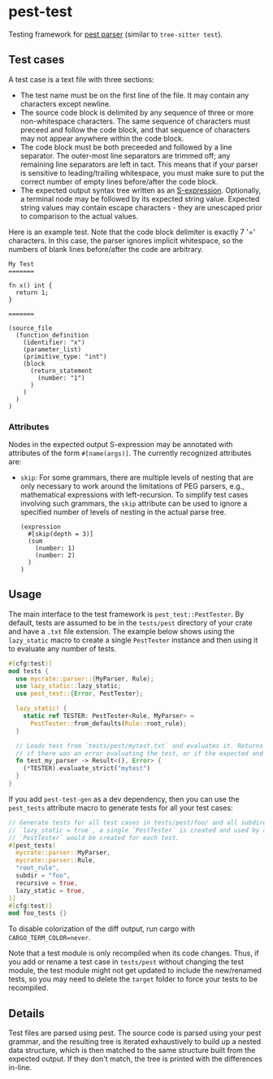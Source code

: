 # pest-test

Testing framework for [pest parser](https://pest.rs) (similar to `tree-sitter test`).

## Test cases

A test case is a text file with three sections:

* The test name must be on the first line of the file. It may contain any characters except newline.
* The source code block is delimited by any sequence of three or more non-whitespace characters. The same sequence of characters must preceed and follow the code block, and that sequence of characters may not appear anywhere within the code block.
* The code block must be both preceeded and followed by a line separator. The outer-most line separators are trimmed off; any remaining line separators are left in tact. This means that if your parser is sensitive to leading/trailing whitespace, you must make sure to put the correct number of empty lines before/after the code block.
* The expected output syntax tree written as an [S-expression](https://en.wikipedia.org/wiki/S-expression). Optionally, a terminal node may be followed by its expected string value. Expected string values may contain escape characters - they are unescaped prior to comparison to the actual values.

Here is an example test. Note that the code block delimiter is exactly 7 '=' characters. In this case, the parser ignores implicit whitespace, so the numbers of blank lines before/after the code are arbitrary.

```
My Test
=======

fn x() int {
  return 1;
}

=======

(source_file
  (function_definition
    (identifier: "x")
    (parameter_list)
    (primitive_type: "int")
    (block
      (return_statement 
        (number: "1")
      )
    )
  )
)

```

### Attributes

Nodes in the expected output S-expression may be annotated with attributes of the form `#[name(args)]`. The currently recognized attributes are:

* `skip`: For some grammars, there are multiple levels of nesting that are only necessary to work around the limitations of PEG parsers, e.g., mathematical expressions with left-recursion. To simplify test cases involving such grammars, the `skip` attribute can be used to ignore a specified number of levels of nesting in the actual parse tree.
  ```
  (expression
    #[skip(depth = 3)]
    (sum
      (number: 1)
      (number: 2)
    )
  )
  ```

## Usage

The main interface to the test framework is `pest_test::PestTester`. By default, tests are assumed to be in the `tests/pest` directory of your crate and have a `.txt` file extension. The example below shows using the `lazy_static` macro to create a single `PestTester` instance and then using it to evaluate any number of tests.

```rust
#[cfg(test)]
mod tests {
  use mycrate::parser::{MyParser, Rule};
  use lazy_static::lazy_static;
  use pest_test::{Error, PestTester};

  lazy_static! {
    static ref TESTER: PestTester<Rule, MyParser> = 
      PestTester::from_defaults(Rule::root_rule);
  }

  // Loads test from `tests/pest/mytest.txt` and evaluates it. Returns an `Err<pest_test::Error>`
  // if there was an error evaluating the test, or if the expected and actual values do not match.
  fn test_my_parser -> Result<(), Error> {
    (*TESTER).evaluate_strict("mytest")
  }
}
```

If you add `pest-test-gen` as a dev dependency, then you can use the `pest_tests` attribute macro to generate tests for all your test cases:

```rust
// Generate tests for all test cases in tests/pest/foo/ and all subdirectories. Since
// `lazy_static = true`, a single `PestTester` is created and used by all tests; otherwise a new
// `PestTester` would be created for each test.
#[pest_tests(
  mycrate::parser::MyParser,
  mycrate::parser::Rule,
  "root_rule",
  subdir = "foo",
  recursive = true,
  lazy_static = true,
)]
#[cfg(test)]
mod foo_tests {}
```

To disable colorization of the diff output, run cargo with `CARGO_TERM_COLOR=never`.

Note that a test module is only recompiled when its code changes. Thus, if you add or rename a test case in `tests/pest` without changing the test module, the test module might not get updated to include the new/renamed tests, so you may need to delete the `target` folder to force your tests to be recompiled.

## Details

Test files are parsed using pest. The source code is parsed using your pest grammar, and the resulting tree is iterated exhaustively to build up a nested data structure, which is then matched to the same structure built from the expected output. If they don't match, the tree is printed with the differences in-line.

